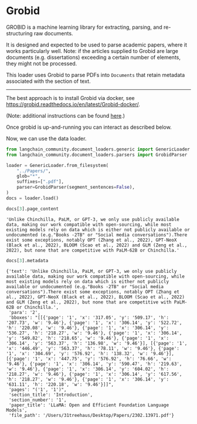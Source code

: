 # Grobid

GROBID is a machine learning library for extracting, parsing, and re-structuring raw documents.

It is designed and expected to be used to parse academic papers, where it works particularly well. Note: if the articles supplied to Grobid are large documents (e.g. dissertations) exceeding a certain number of elements, they might not be processed. 

This loader uses Grobid to parse PDFs into `Documents` that retain metadata associated with the section of text.

---
The best approach is to install Grobid via docker, see https://grobid.readthedocs.io/en/latest/Grobid-docker/. 

(Note: additional instructions can be found [here](/docs/integrations/providers/grobid).)

Once grobid is up-and-running you can interact as described below. 


Now, we can use the data loader.


```python
from langchain_community.document_loaders.generic import GenericLoader
from langchain_community.document_loaders.parsers import GrobidParser
```


```python
loader = GenericLoader.from_filesystem(
    "../Papers/",
    glob="*",
    suffixes=[".pdf"],
    parser=GrobidParser(segment_sentences=False),
)
docs = loader.load()
```


```python
docs[3].page_content
```




    'Unlike Chinchilla, PaLM, or GPT-3, we only use publicly available data, making our work compatible with open-sourcing, while most existing models rely on data which is either not publicly available or undocumented (e.g."Books -2TB" or "Social media conversations").There exist some exceptions, notably OPT (Zhang et al., 2022), GPT-NeoX (Black et al., 2022), BLOOM (Scao et al., 2022) and GLM (Zeng et al., 2022), but none that are competitive with PaLM-62B or Chinchilla.'




```python
docs[3].metadata
```




    {'text': 'Unlike Chinchilla, PaLM, or GPT-3, we only use publicly available data, making our work compatible with open-sourcing, while most existing models rely on data which is either not publicly available or undocumented (e.g."Books -2TB" or "Social media conversations").There exist some exceptions, notably OPT (Zhang et al., 2022), GPT-NeoX (Black et al., 2022), BLOOM (Scao et al., 2022) and GLM (Zeng et al., 2022), but none that are competitive with PaLM-62B or Chinchilla.',
     'para': '2',
     'bboxes': "[[{'page': '1', 'x': '317.05', 'y': '509.17', 'h': '207.73', 'w': '9.46'}, {'page': '1', 'x': '306.14', 'y': '522.72', 'h': '220.08', 'w': '9.46'}, {'page': '1', 'x': '306.14', 'y': '536.27', 'h': '218.27', 'w': '9.46'}, {'page': '1', 'x': '306.14', 'y': '549.82', 'h': '218.65', 'w': '9.46'}, {'page': '1', 'x': '306.14', 'y': '563.37', 'h': '136.98', 'w': '9.46'}], [{'page': '1', 'x': '446.49', 'y': '563.37', 'h': '78.11', 'w': '9.46'}, {'page': '1', 'x': '304.69', 'y': '576.92', 'h': '138.32', 'w': '9.46'}], [{'page': '1', 'x': '447.75', 'y': '576.92', 'h': '76.66', 'w': '9.46'}, {'page': '1', 'x': '306.14', 'y': '590.47', 'h': '219.63', 'w': '9.46'}, {'page': '1', 'x': '306.14', 'y': '604.02', 'h': '218.27', 'w': '9.46'}, {'page': '1', 'x': '306.14', 'y': '617.56', 'h': '218.27', 'w': '9.46'}, {'page': '1', 'x': '306.14', 'y': '631.11', 'h': '220.18', 'w': '9.46'}]]",
     'pages': "('1', '1')",
     'section_title': 'Introduction',
     'section_number': '1',
     'paper_title': 'LLaMA: Open and Efficient Foundation Language Models',
     'file_path': '/Users/31treehaus/Desktop/Papers/2302.13971.pdf'}


